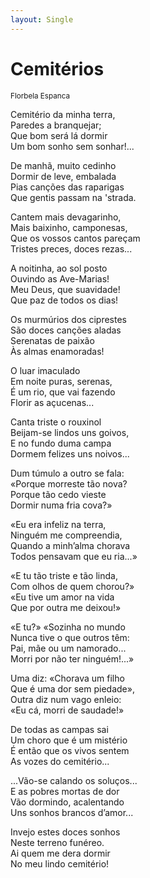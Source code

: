 ```yaml
---
layout: Single
---
```


# Cemitérios
<small>Florbela Espanca</small>

Cemitério da minha terra,<br />
Paredes a branquejar;<br />
Que bom será lá dormir<br />
Um bom sonho sem sonhar!...

De manhã, muito cedinho<br />
Dormir de leve, embalada<br />
Pias canções das raparigas<br />
Que gentis passam na 'strada.

Cantem mais devagarinho,<br />
Mais baixinho, camponesas,<br />
Que os vossos cantos pareçam<br />
Tristes preces, doces rezas...

A noitinha, ao sol posto<br />
Ouvindo as Ave-Marias!<br />
Meu Deus, que suavidade!<br />
Que paz de todos os dias!

Os murmúrios dos ciprestes<br />
São doces canções aladas<br />
Serenatas de paixão<br />
Às almas enamoradas!

O luar imaculado<br />
Em noite puras, serenas,<br />
É um rio, que vai fazendo<br />
Florir as açucenas...

Canta triste o rouxinol<br />
Beijam-se lindos uns goivos,<br />
E no fundo duma campa<br />
Dormem felizes uns noivos...

Dum túmulo a outro se fala:<br />
«Porque morreste tão nova?<br />
Porque tão cedo vieste<br />
Dormir numa fria cova?»

«Eu era infeliz na terra,<br />
Ninguém me compreendia,<br />
Quando a minh’alma chorava<br />
Todos pensavam que eu ria...»

«E tu tão triste e tão linda,<br />
Com olhos de quem chorou?»<br />
«Eu tive um amor na vida<br />
Que por outra me deixou!»

«E tu?» «Sozinha no mundo<br />
Nunca tive o que outros têm:<br />
Pai, mãe ou um namorado...<br />
Morri por não ter ninguém!...»

Uma diz: «Chorava um filho<br />
Que é uma dor sem piedade»,<br />
Outra diz num vago enleio:<br />
«Eu cá, morri de saudade!»

De todas as campas sai<br />
Um choro que é um mistério<br />
É então que os vivos sentem<br />
As vozes do cemitério...

...Vão-se calando os soluços...<br />
E as pobres mortas de dor<br />
Vão dormindo, acalentando<br />
Uns sonhos brancos d’amor...

Invejo estes doces sonhos<br />
Neste terreno funéreo.<br />
Ai quem me dera dormir<br />
No meu lindo cemitério!